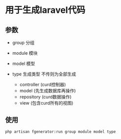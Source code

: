# 用于生成laravel代码

## 参数

- group 分组

- module 模块

- model 模型

- type 生成类型 不传则为全部生成
    
    - controller (curd控制器)
    - model (先生成数据库再操作)
    - repository (curd数据操作)
    - view (包含curd所有的视图)

## 使用

```
php artisan fgenerator:run group module model type
```   